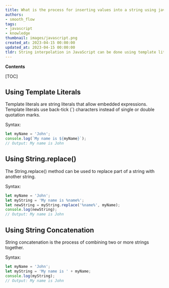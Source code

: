 ```yaml
---
title: What is the process for inserting values into a string using javascript?
authors:
- smooth_flow
tags:
- javascript
- knowledge
thumbnail: images/javascript.png
created_at: 2023-04-15 00:00:00
updated_at: 2023-04-15 00:00:00
tldr: String interpolation in JavaScript can be done using template literals, which are denoted by backticks (`).
---
```


**Contents**

[TOC]

## Using Template Literals
Template literals are string literals that allow embedded expressions. Template literals use back-tick (`) characters instead of single or double quotation marks.

Syntax:
```javascript
let myName = 'John';
console.log(`My name is ${myName}`); 
// Output: My name is John
```

## Using String.replace()
The String.replace() method can be used to replace part of a string with another string.

Syntax:
```javascript
let myName = 'John';
let myString = 'My name is %name%';
let newString = myString.replace('%name%', myName);
console.log(newString); 
// Output: My name is John
```

## Using String Concatenation
String concatenation is the process of combining two or more strings together.

Syntax:
```javascript
let myName = 'John';
let myString = 'My name is ' + myName;
console.log(myString); 
// Output: My name is John
```
